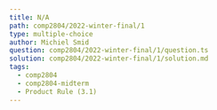 ```yaml
---
title: N/A
path: comp2804/2022-winter-final/1
type: multiple-choice
author: Michiel Smid
question: comp2804/2022-winter-final/1/question.ts
solution: comp2804/2022-winter-final/1/solution.md
tags:
  - comp2804
  - comp2804-midterm
  - Product Rule (3.1)
---
```

